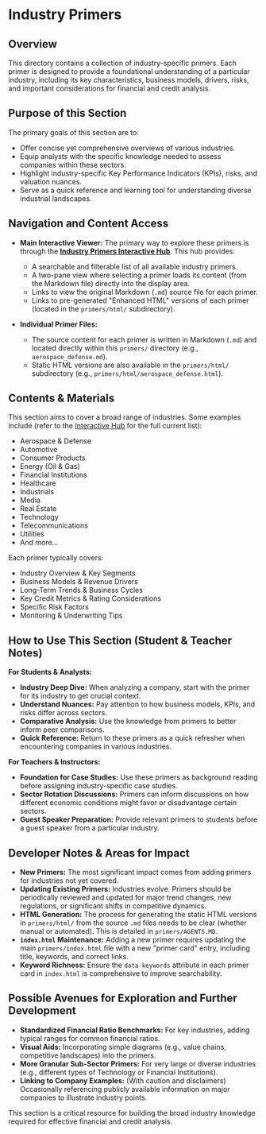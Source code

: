 # Industry Primers

## Overview

This directory contains a collection of industry-specific primers. Each primer is designed to provide a foundational understanding of a particular industry, including its key characteristics, business models, drivers, risks, and important considerations for financial and credit analysis.

## Purpose of this Section

The primary goals of this section are to:

*   Offer concise yet comprehensive overviews of various industries.
*   Equip analysts with the specific knowledge needed to assess companies within these sectors.
*   Highlight industry-specific Key Performance Indicators (KPIs), risks, and valuation nuances.
*   Serve as a quick reference and learning tool for understanding diverse industrial landscapes.

## Navigation and Content Access

*   **Main Interactive Viewer:** The primary way to explore these primers is through the **[Industry Primers Interactive Hub](./index.html)**. This hub provides:
    *   A searchable and filterable list of all available industry primers.
    *   A two-pane view where selecting a primer loads its content (from the Markdown file) directly into the display area.
    *   Links to view the original Markdown (`.md`) source file for each primer.
    *   Links to pre-generated "Enhanced HTML" versions of each primer (located in the `primers/html/` subdirectory).

*   **Individual Primer Files:**
    *   The source content for each primer is written in Markdown (`.md`) and located directly within this `primers/` directory (e.g., `aerospace_defense.md`).
    *   Static HTML versions are also available in the `primers/html/` subdirectory (e.g., `primers/html/aerospace_defense.html`).

## Contents & Materials

This section aims to cover a broad range of industries. Some examples include (refer to the [Interactive Hub](./index.html) for the full current list):

*   Aerospace & Defense
*   Automotive
*   Consumer Products
*   Energy (Oil & Gas)
*   Financial Institutions
*   Healthcare
*   Industrials
*   Media
*   Real Estate
*   Technology
*   Telecommunications
*   Utilities
*   And more...

Each primer typically covers:
*   Industry Overview & Key Segments
*   Business Models & Revenue Drivers
*   Long-Term Trends & Business Cycles
*   Key Credit Metrics & Rating Considerations
*   Specific Risk Factors
*   Monitoring & Underwriting Tips

<!-- Machine-readable indexing comment -->
<!-- Index: Industry Primers; Topics: Aerospace, Automotive, Consumer, Energy, Financials, Healthcare, Industrials, Media, Real Estate, Technology, Telecom, Utilities, Sector Analysis -->

## How to Use This Section (Student & Teacher Notes)

**For Students & Analysts:**
*   **Industry Deep Dive:** When analyzing a company, start with the primer for its industry to get crucial context.
*   **Understand Nuances:** Pay attention to how business models, KPIs, and risks differ across sectors.
*   **Comparative Analysis:** Use the knowledge from primers to better inform peer comparisons.
*   **Quick Reference:** Return to these primers as a quick refresher when encountering companies in various industries.

**For Teachers & Instructors:**
*   **Foundation for Case Studies:** Use these primers as background reading before assigning industry-specific case studies.
*   **Sector Rotation Discussions:** Primers can inform discussions on how different economic conditions might favor or disadvantage certain sectors.
*   **Guest Speaker Preparation:** Provide relevant primers to students before a guest speaker from a particular industry.

## Developer Notes & Areas for Impact

*   **New Primers:** The most significant impact comes from adding primers for industries not yet covered.
*   **Updating Existing Primers:** Industries evolve. Primers should be periodically reviewed and updated for major trend changes, new regulations, or significant shifts in competitive dynamics.
*   **HTML Generation:** The process for generating the static HTML versions in `primers/html/` from the source `.md` files needs to be clear (whether manual or automated). This is detailed in `primers/AGENTS.MD`.
*   **`index.html` Maintenance:** Adding a new primer requires updating the main `primers/index.html` file with a new "primer card" entry, including title, keywords, and correct links.
*   **Keyword Richness:** Ensure the `data-keywords` attribute in each primer card in `index.html` is comprehensive to improve searchability.

## Possible Avenues for Exploration and Further Development

*   **Standardized Financial Ratio Benchmarks:** For key industries, adding typical ranges for common financial ratios.
*   **Visual Aids:** Incorporating simple diagrams (e.g., value chains, competitive landscapes) into the primers.
*   **More Granular Sub-Sector Primers:** For very large or diverse industries (e.g., different types of Technology or Financial Institutions).
*   **Linking to Company Examples:** (With caution and disclaimers) Occasionally referencing publicly available information on major companies to illustrate industry points.

This section is a critical resource for building the broad industry knowledge required for effective financial and credit analysis.
